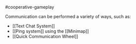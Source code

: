 #cooperative-gameplay 

Communication can be performed a variety of ways, such as:
- [[Text Chat System]]
- [[Ping system]] using the [[Minimap]]
- [[Quick Communication Wheel]]